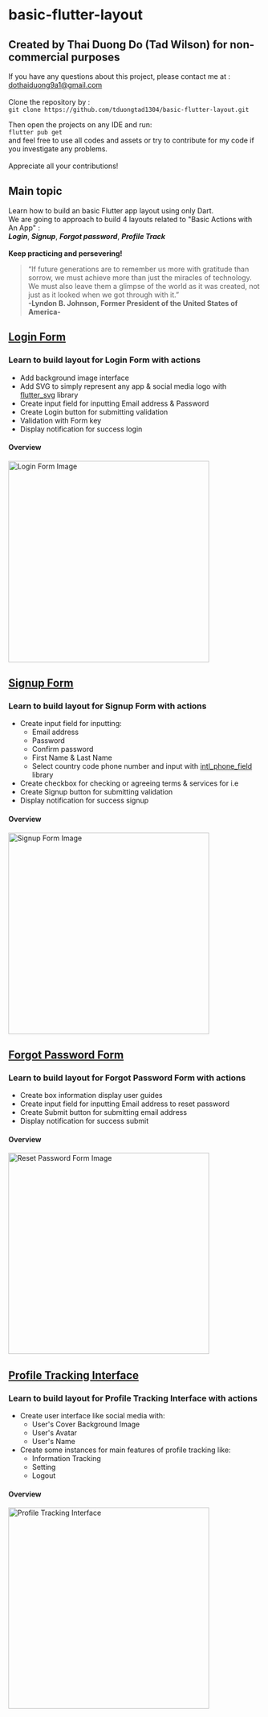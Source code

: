 # basic-flutter-layout
## Created by Thai Duong Do (Tad Wilson) for non-commercial purposes

If you have any questions about this project, please contact me at : dothaiduong9a1@gmail.com \
\
Clone the repository by : \
`git clone https://github.com/tduongtad1304/basic-flutter-layout.git`

Then open the projects on any IDE and run: \
`flutter pub get` \
and feel free to use all codes and assets or try to contribute for my code if you investigate any problems. \
\
Appreciate all your contributions!

## Main topic ##
Learn how to build an basic Flutter app layout using only Dart.\
We are going to approach to build 4 layouts related to "Basic Actions with An App" : \
**_Login_**, **_Signup_**, **_Forgot password_**, **_Profile Track_** \
\
**Keep practicing and persevering!**
> “If future generations are to remember us more with gratitude than sorrow, we must achieve more than just the miracles of technology. We must also leave them a glimpse of the world as it was created, not just as it looked when we got through with it.” \
**-Lyndon B. Johnson, Former President of the United States of America-**
## [Login Form](https://github.com/tduongtad1304/basic-flutter-layout/tree/main/flutter-layout/loginscreen)
### Learn to build layout for Login Form with actions ###
- Add background image interface
- Add SVG to simply represent any app & social media logo with [flutter_svg](https://pub.dev/packages/flutter_svg) library 
- Create input field for inputting Email address & Password
- Create Login button for submitting validation 
- Validation with Form key
- Display notification for success login
#### Overview ####
<img src="https://f5-zpcloud.zdn.vn/8831708980557336404/1621d714d4151e4b4704.jpg" alt="Login Form Image" width="400" /> 

## [Signup Form](https://github.com/tduongtad1304/basic-flutter-layout/tree/main/flutter-layout/signupscreen)
### Learn to build layout for Signup Form with actions ###
- Create input field for inputting:
  - Email address
  - Password
  - Confirm password
  - First Name & Last Name
  - Select country code phone number and input with [intl_phone_field](https://pub.dev/packages/intl_phone_field) library 
- Create checkbox for checking or agreeing terms & services for i.e
- Create Signup button for submitting validation
- Display notification for success signup
#### Overview ####
<img src="https://f4-zpcloud.zdn.vn/2049651399751461322/d945850f860e4c50151f.jpg" alt="Signup Form Image" width="400" /> 

## [Forgot Password Form](https://github.com/tduongtad1304/basic-flutter-layout/tree/main/flutter-layout/forgot_password)
### Learn to build layout for Forgot Password Form with actions ###
- Create box information display user guides 
- Create input field for inputting Email address to reset password
- Create Submit button for submitting email address
- Display notification for success submit
#### Overview ####
<img src="https://f5-zpcloud.zdn.vn/2956927641784141479/5ec065816680acdef591.jpg" alt="Reset Password Form Image" width="400" />

## [Profile Tracking Interface](https://github.com/tduongtad1304/basic-flutter-layout/tree/main/flutter-layout/profilescreen)
### Learn to build layout for Profile Tracking Interface with actions ###
- Create user interface like social media with:
  - User's Cover Background Image
  - User's Avatar
  - User's Name
- Create some instances for main features of profile tracking like:
  - Information Tracking
  - Setting
  - Logout
#### Overview ####
<img src="https://f5-zpcloud.zdn.vn/7422304852504929546/bc7ef776280ce252bb1d.jpg" alt="Profile Tracking Interface" width="400" />

